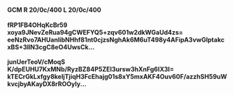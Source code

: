 #### GCM R 20/0c/400 L 20/0c/400
**fRP1FB4OHqKcBr59**<br/>**xoya9JNevZeRua94gCWEFYQ5+zqv601w2dkWGaUd4zs=**<br/>**eeNzRvo7AHUanlibNHhf81nt0cjzsNghAk6M6uT498y4AFipA3vwGlptakcxBS+3llN3cgC8eO4UwsCk...**<br/><br/>
**junUerTeoV/cMoqS**<br/>**K/dpEUHU7KxMNb/RyzBZ84P5ZEI3ursw3hXnFg6IX3I=**<br/>**kTECrGkLxfgy8keljTjiqH3FcEhajg01s8xY5mxAKF4Ouv60F/azzhSH59uWkvcjbyAKayDX8rROOyIy...**